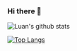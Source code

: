 ### Hi there 👋

![Luan's github stats](https://github-readme-stats.vercel.app/api?username=troyaks1)

[![Top Langs](https://github-readme-stats.vercel.app/api/top-langs/?username=troyaks1)](https://github.com/troyaks1/github-readme-stats)


<!--
**troyaks1/troyaks1** is a ✨ _special_ ✨ repository because its `README.md` (this file) appears on your GitHub profile.

Here are some ideas to get you started:

- 🔭 I’m currently working on ...
- 🌱 I’m currently learning ...
- 👯 I’m looking to collaborate on ...
- 🤔 I’m looking for help with ...
- 💬 Ask me about ...
- 📫 How to reach me: ...
- 😄 Pronouns: ...
- ⚡ Fun fact: ...
-->
